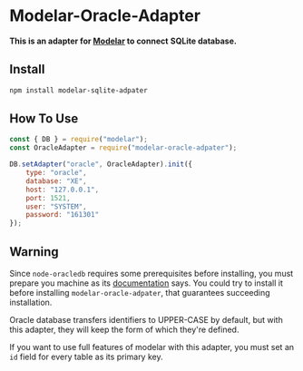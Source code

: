 # Modelar-Oracle-Adapter

**This is an adapter for [Modelar](http://modelar.hyurl.com) to connect**
**SQLite database.**

## Install

```sh
npm install modelar-sqlite-adpater
```

## How To Use

```javascript
const { DB } = require("modelar");
const OracleAdapter = require("modelar-oracle-adpater");

DB.setAdapter("oracle", OracleAdapter).init({
    type: "oracle",
    database: "XE",
    host: "127.0.0.1",
    port: 1521,
    user: "SYSTEM",
    password: "161301"
});
```

## Warning

Since `node-oracledb` requires some prerequisites before installing, you must 
prepare you machine as its
[documentation](https://github.com/oracle/node-oracledb/blob/master/INSTALL.md)
says. You could try to install it before installing `modelar-oracle-adpater`, 
that guarantees succeeding installation.

Oracle database transfers identifiers to UPPER-CASE by default, but with this 
adapter, they will keep the form of which they're defined.

If you want to use full features of modelar with this adapter, you must set an
`id` field for every table as its primary key.